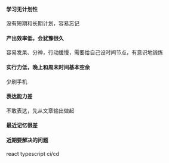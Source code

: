 #### 学习无计划性

没有短期和长期计划，容易忘记

#### 产出效率低，会犹豫很久

容易发呆、分神，行动缓慢，需要给自己设时间节点，有意识地锻炼

#### 实行力低，晚上和周末时间基本空余

少刷手机

#### 表达能力差

不敢表达，先从文章输出做起

#### 最近记忆很差

#### 近期要解决的问题

react
typescript
ci/cd
​
